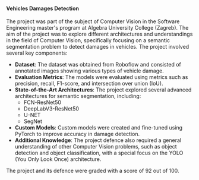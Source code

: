 #### Vehicles Damages Detection

The project was part of the subject of Computer Vision in the Software Engineering master's program at Algebra University College (Zagreb). The aim of the project was to explore different architectures and understandings in the field of Computer Vision, specifically focusing on a semantic segmentation problem to detect damages in vehicles. The project involved several key components:

- **Dataset**: The dataset was obtained from Roboflow and consisted of annotated images showing various types of vehicle damage.
- **Evaluation Metrics**: The models were evaluated using metrics such as precision, recall, F1-score, and intersection over union (IoU).
- **State-of-the-Art Architectures**: The project explored several advanced architectures for semantic segmentation, including:
  - FCN-ResNet50
  - DeepLabV3-ResNet50
  - U-NET
  - SegNet
- **Custom Models**: Custom models were created and fine-tuned using PyTorch to improve accuracy in damage detection.
- **Additional Knowledge**: The project defence also required a general understanding of other Computer Vision problems, such as object detection and object classification, with a special focus on the YOLO (You Only Look Once) architecture.

The project and its defence were graded with a score of 92 out of 100.
